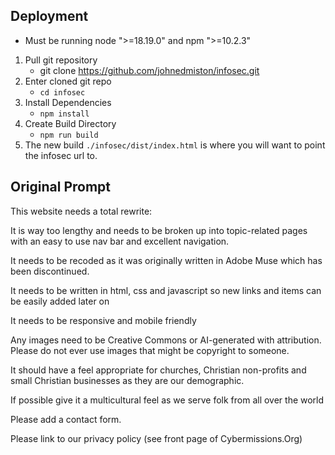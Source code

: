 ## Deployment
  - Must be running node ">=18.19.0" and npm ">=10.2.3"

  1. Pull git repository
      - git clone https://github.com/johnedmiston/infosec.git
  2. Enter cloned git repo
      - `cd infosec`
  3. Install Dependencies
      - `npm install`
  4. Create Build Directory
      - `npm run build`
  5. The new build `./infosec/dist/index.html` is where you will want to point the infosec url to.

## Original Prompt
This website needs a total rewrite:

It is way too lengthy and needs to be broken up into topic-related pages with an easy to use nav bar and excellent navigation.

It needs to be recoded as it was originally written in Adobe Muse which has been discontinued.

It needs to be written in html, css and javascript so new links and items can be easily added later on

It needs to be responsive and mobile friendly

Any images need to be Creative Commons or AI-generated with attribution. Please do not ever use images that might be copyright to someone.

It should have a feel appropriate for churches, Christian non-profits and small Christian businesses as they are our demographic.

If possible give it a multicultural feel as we serve folk from all over the world

Please add a contact form.

Please link to our privacy policy (see front page of Cybermissions.Org)
